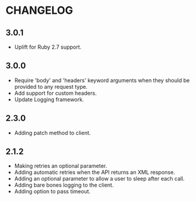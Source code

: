 # CHANGELOG

## 3.0.1

* Uplift for Ruby 2.7 support.

## 3.0.0

* Require 'body' and 'headers' keyword arguments when they should be provided to any request type.
* Add support for custom headers.
* Update Logging framework.

## 2.3.0

* Adding patch method to client.

## 2.1.2

* Making retries an optional parameter.
* Adding automatic retries when the API returns an XML response.
* Adding an optional parameter to allow a user to sleep after each call.
* Adding bare bones logging to the client.
* Adding option to pass timeout.
